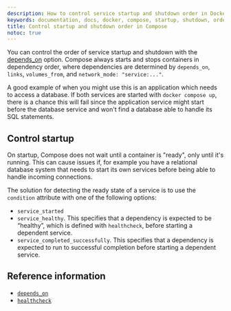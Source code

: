 ```yaml
---
description: How to control service startup and shutdown order in Docker Compose
keywords: documentation, docs, docker, compose, startup, shutdown, order
title: Control startup and shutdown order in Compose
notoc: true
---
```


You can control the order of service startup and shutdown with the
[depends_on](compose-file/index.md#depends_on) option. Compose always starts and stops
containers in dependency order, where dependencies are determined by
`depends_on`, `links`, `volumes_from`, and `network_mode: "service:..."`.

A good example of when you might use this is an application which needs to access a database. If both services are started with `docker compose up`, there is a chance this will fail since the application service might start before the database service and won't find a database able to handle its SQL statements. 

## Control startup

On startup, Compose does not wait until a container is "ready", only until it's running. This can cause issues if, for example you have a relational database system that needs to start its own services before being able to handle incoming connections.

The solution for detecting the ready state of a service is  to use the `condition` attribute with one of the following options:

- `service_started`
- `service_healthy`. This specifies that a dependency is expected to be “healthy”, which is defined with `healthcheck`, before starting a dependent service.
- `service_completed_successfully`. This specifies that a dependency is expected to run to successful completion before starting a dependent service.

## Reference information 

- [`depends_on`](compose-file/index.md#depends_on)
- [`healthcheck`](compose-file/index.md#healthcheck)

